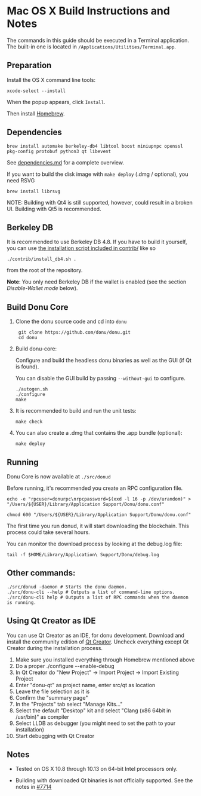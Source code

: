 Mac OS X Build Instructions and Notes
====================================
The commands in this guide should be executed in a Terminal application.
The built-in one is located in `/Applications/Utilities/Terminal.app`.

Preparation
-----------
Install the OS X command line tools:

`xcode-select --install`

When the popup appears, click `Install`.

Then install [Homebrew](https://brew.sh).

Dependencies
----------------------

    brew install automake berkeley-db4 libtool boost miniupnpc openssl pkg-config protobuf python3 qt libevent

See [dependencies.md](dependencies.md) for a complete overview.

If you want to build the disk image with `make deploy` (.dmg / optional), you need RSVG

    brew install librsvg

NOTE: Building with Qt4 is still supported, however, could result in a broken UI. Building with Qt5 is recommended.

Berkeley DB
-----------
It is recommended to use Berkeley DB 4.8. If you have to build it yourself,
you can use [the installation script included in contrib/](/contrib/install_db4.sh)
like so

```shell
./contrib/install_db4.sh .
```

from the root of the repository.

**Note**: You only need Berkeley DB if the wallet is enabled (see the section *Disable-Wallet mode* below).

Build Donu Core
------------------------

1. Clone the donu source code and cd into `donu`

        git clone https://github.com/donu/donu.git
        cd donu

2.  Build donu-core:

    Configure and build the headless donu binaries as well as the GUI (if Qt is found).

    You can disable the GUI build by passing `--without-gui` to configure.

        ./autogen.sh
        ./configure
        make

3.  It is recommended to build and run the unit tests:

        make check

4.  You can also create a .dmg that contains the .app bundle (optional):

        make deploy

Running
-------

Donu Core is now available at `./src/donud`

Before running, it's recommended you create an RPC configuration file.

    echo -e "rpcuser=donurpc\nrpcpassword=$(xxd -l 16 -p /dev/urandom)" > "/Users/${USER}/Library/Application Support/Donu/donu.conf"

    chmod 600 "/Users/${USER}/Library/Application Support/Donu/donu.conf"

The first time you run donud, it will start downloading the blockchain. This process could take several hours.

You can monitor the download process by looking at the debug.log file:

    tail -f $HOME/Library/Application\ Support/Donu/debug.log

Other commands:
-------

    ./src/donud -daemon # Starts the donu daemon.
    ./src/donu-cli --help # Outputs a list of command-line options.
    ./src/donu-cli help # Outputs a list of RPC commands when the daemon is running.

Using Qt Creator as IDE
------------------------
You can use Qt Creator as an IDE, for donu development.
Download and install the community edition of [Qt Creator](https://www.qt.io/download/).
Uncheck everything except Qt Creator during the installation process.

1. Make sure you installed everything through Homebrew mentioned above
2. Do a proper ./configure --enable-debug
3. In Qt Creator do "New Project" -> Import Project -> Import Existing Project
4. Enter "donu-qt" as project name, enter src/qt as location
5. Leave the file selection as it is
6. Confirm the "summary page"
7. In the "Projects" tab select "Manage Kits..."
8. Select the default "Desktop" kit and select "Clang (x86 64bit in /usr/bin)" as compiler
9. Select LLDB as debugger (you might need to set the path to your installation)
10. Start debugging with Qt Creator

Notes
-----

* Tested on OS X 10.8 through 10.13 on 64-bit Intel processors only.

* Building with downloaded Qt binaries is not officially supported. See the notes in [#7714](https://github.com/bitcoin/bitcoin/issues/7714)
